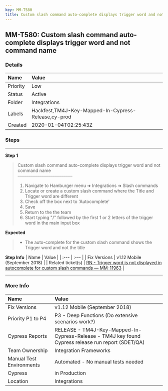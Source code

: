 ```yaml
---
key: MM-T580
title: Custom slash command auto-complete displays trigger word and not command name
---
```


## MM-T580: Custom slash command auto-complete displays trigger word and not command name

### Details

| Name     | Value                                               |
| :------- | :-------------------------------------------------- |
| Priority | Low                                                 |
| Status   | Active                                              |
| Folder   | Integrations                                        |
| Labels   | Hackfest,TM4J-Key-Mapped-In-Cypress-Release,cy-prod |
| Created  | 2020-01-04T02:25:43Z                                |

### Steps

<hr/>

**Step 1**

> <article>Custom slash command auto-complete displays trigger word and not command name<br>–––––––––––––––––––––––––<ol><li>Navigate to Hamburger menu ➜ Integrations ➜ Slash commands</li><li>Locate or create a custom slash command where the Title and Trigger word are different</li><li>Check off the box next to 'Autocomplete'</li><li>Save</li><li>Return to the the team</li><li>Start typing "/" followed by the first 1 or 2 letters of the trigger word in the main input box</li></ol></article>

**Expected**

> <article><ul><li>The auto-complete for the custom slash command shows the Trigger word and not the title</li></ul></article>

**Step Info**
| Name | Value |
| :--- | :--- |
| Fix Versions | v1.12 Mobile (September 2018) |
| Related ticket(s) | <a href="https://mattermost.atlassian.net/browse/MM-19163">RN - Trigger word is not displayed in autocomplete for custom slash commands — MM-11963</a> |

<hr/>

### More Info

| Name                     | Value                                                                                              |
| :----------------------- | :------------------------------------------------------------------------------------------------- |
| Fix Versions             | v1.12 Mobile (September 2018)                                                                      |
| Priority P1 to P4        | P3 - Deep Functions (Do extensive scenarios work?)                                                 |
| Cypress Reports          | RELEASE - TM4J-Key-Mapped-In-Cypress-Release - TM4J key found Cypress release run report (SDET/QA) |
| Team Ownership           | Integration Frameworks                                                                             |
| Manual Test Environments | Automated - No manual tests needed                                                                 |
| Cypress                  | in Production                                                                                      |
| Location                 | Integrations                                                                                       |
